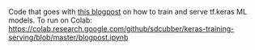 Code that goes with [this blogpost](https://blog.ml6.eu/training-and-serving-ml-models-with-tf-keras-3d29b41e066c) on how to train and serve tf.keras ML models. To run on Colab: https://colab.research.google.com/github/sdcubber/keras-training-serving/blob/master/blogpost.ipynb
